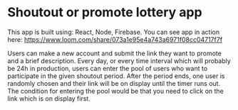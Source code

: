 # Shoutout or promote lottery app

This app is built using: React, Node, Firebase.
You can see app in action here: https://www.loom.com/share/073a1e95e4a743a6971f08cc04717f7f

Users can make a new account and submit the link they want to promote and a brief description. Every day, or every time interval which will probably be 24h in production, users can enter the pool of users who want to participate in the given shoutout period. After the period ends, one user is randomly chosen and their link will be on display until the timer runs out. The condition for entering the pool would be that you need to click on the link which is on display first.
